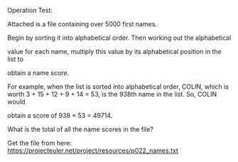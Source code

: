 Operation Test:

Attached is a file containing over 5000 first names.

Begin by sorting it into alphabetical order. Then working out the alphabetical

value for each name, multiply this value by its alphabetical position in the list to

obtain a name score.

For example, when the list is sorted into alphabetical order, COLIN, which is
worth 3 + 15 + 12 + 9 + 14 = 53, is the 938th name in the list. So, COLIN would

obtain a score of 938 × 53 = 49714.

What is the total of all the name scores in the file?

Get the file from here:
https://projecteuler.net/project/resources/p022_names.txt